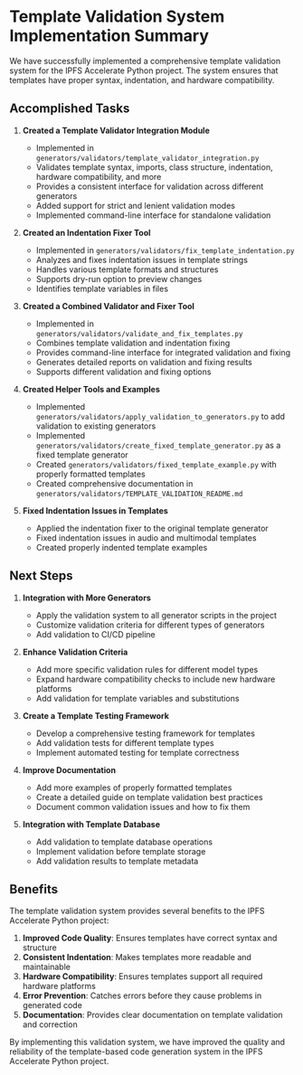 # Template Validation System Implementation Summary

We have successfully implemented a comprehensive template validation system for the IPFS Accelerate Python project. The system ensures that templates have proper syntax, indentation, and hardware compatibility.

## Accomplished Tasks

1. **Created a Template Validator Integration Module**
   - Implemented in `generators/validators/template_validator_integration.py`
   - Validates template syntax, imports, class structure, indentation, hardware compatibility, and more
   - Provides a consistent interface for validation across different generators
   - Added support for strict and lenient validation modes
   - Implemented command-line interface for standalone validation

2. **Created an Indentation Fixer Tool**
   - Implemented in `generators/validators/fix_template_indentation.py`
   - Analyzes and fixes indentation issues in template strings
   - Handles various template formats and structures
   - Supports dry-run option to preview changes
   - Identifies template variables in files

3. **Created a Combined Validator and Fixer Tool**
   - Implemented in `generators/validators/validate_and_fix_templates.py`
   - Combines template validation and indentation fixing
   - Provides command-line interface for integrated validation and fixing
   - Generates detailed reports on validation and fixing results
   - Supports different validation and fixing options

4. **Created Helper Tools and Examples**
   - Implemented `generators/validators/apply_validation_to_generators.py` to add validation to existing generators
   - Implemented `generators/validators/create_fixed_template_generator.py` as a fixed template generator
   - Created `generators/validators/fixed_template_example.py` with properly formatted templates
   - Created comprehensive documentation in `generators/validators/TEMPLATE_VALIDATION_README.md`

5. **Fixed Indentation Issues in Templates**
   - Applied the indentation fixer to the original template generator
   - Fixed indentation issues in audio and multimodal templates
   - Created properly indented template examples

## Next Steps

1. **Integration with More Generators**
   - Apply the validation system to all generator scripts in the project
   - Customize validation criteria for different types of generators
   - Add validation to CI/CD pipeline

2. **Enhance Validation Criteria**
   - Add more specific validation rules for different model types
   - Expand hardware compatibility checks to include new hardware platforms
   - Add validation for template variables and substitutions

3. **Create a Template Testing Framework**
   - Develop a comprehensive testing framework for templates
   - Add validation tests for different template types
   - Implement automated testing for template correctness

4. **Improve Documentation**
   - Add more examples of properly formatted templates
   - Create a detailed guide on template validation best practices
   - Document common validation issues and how to fix them

5. **Integration with Template Database**
   - Add validation to template database operations
   - Implement validation before template storage
   - Add validation results to template metadata

## Benefits

The template validation system provides several benefits to the IPFS Accelerate Python project:

1. **Improved Code Quality**: Ensures templates have correct syntax and structure
2. **Consistent Indentation**: Makes templates more readable and maintainable
3. **Hardware Compatibility**: Ensures templates support all required hardware platforms
4. **Error Prevention**: Catches errors before they cause problems in generated code
5. **Documentation**: Provides clear documentation on template validation and correction

By implementing this validation system, we have improved the quality and reliability of the template-based code generation system in the IPFS Accelerate Python project.